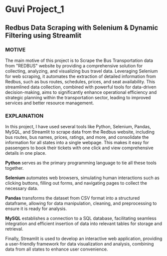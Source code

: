 # Guvi Project_1
## Redbus Data Scraping with Selenium &amp; Dynamic Filtering using Streamlit

### MOTIVE
The main motive of this project is to Scrape the Bus Transportation data from "REDBUS" website by providing a comprehensive solution for collecting, analyzing, and visualizing bus travel data. Leveraging Selenium for web scraping, it automates the extraction of detailed information from Redbus, such as bus routes, schedules, prices, and seat availability. This streamlined data collection, combined with powerful tools for data-driven decision-making, aims to significantly enhance operational efficiency and strategic planning within the transportation sector, leading to improved services and better resource management.

### EXPLAINATION
In this project, I have used several tools like Python, Selenium, Pandas, MySQL, and Streamlit to scrape data from the Redbus website, including bus routes, bus names, prices, ratings, and more, and consolidate the information for all states into a single webpage. This makes it easy for passengers to book their tickets with one click and view comprehensive details in one place.

**Python** serves as the primary programming language to tie all these tools together.

**Selenium** automates web browsers, simulating human interactions such as clicking buttons, filling out forms, and navigating pages to collect the necessary data.

**Pandas** transforms the dataset from CSV format into a structured dataframe, allowing for data manipulation, cleaning, and preprocessing to ensure it is ready for analysis.

**MySQL** establishes a connection to a SQL database, facilitating seamless integration and efficient insertion of data into relevant tables for storage and retrieval. 

Finally, Streamlit is used to develop an interactive web application, providing a user-friendly framework for data visualization and analysis, combining data from all states to enhance user convenience.


